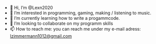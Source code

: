 - 👋 Hi, I’m @Lexn2020
- 👀 I’m interested in programming, gaming, making / listening to music.
- 🌱 I’m currently learning how to write a progammcode.
- 💞️ I’m looking to collaborate on my programm skills
- 📫 How to reach me: you can reach me under my e-mail adress: lzimmermann1012@gmail.com

<!---
Lexn2020/Lexn2020 is a ✨ special ✨ repository because its `README.md` (this file) appears on your GitHub profile.
You can click the Preview link to take a look at your changes.
--->

